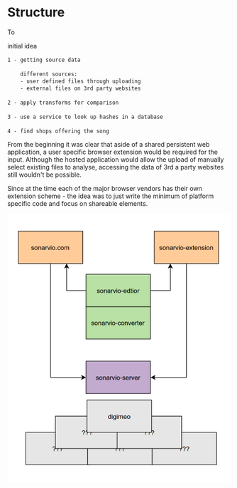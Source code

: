 # Structure

To 


initial idea

	1 - getting source data

		different sources:
		- user defined files through uploading
		- external files on 3rd party websites

	2 - apply transforms for comparison

	3 - use a service to look up hashes in a database

	4 - find shops offering the song


From the beginning it was clear that aside of a shared persistent web application, a user specific browser extension would be required for the input. Although the hosted application would allow the upload of manually select existing files to analyse, accessing the data of 3rd a party websites still wouldn't be possible.


Since at the time each of the major browser vendors has their
own extension scheme - the idea was to just write the minimum
of platform specific code and focus on shareable elements.



![Architecture Overview](Architecture-Overview.png)